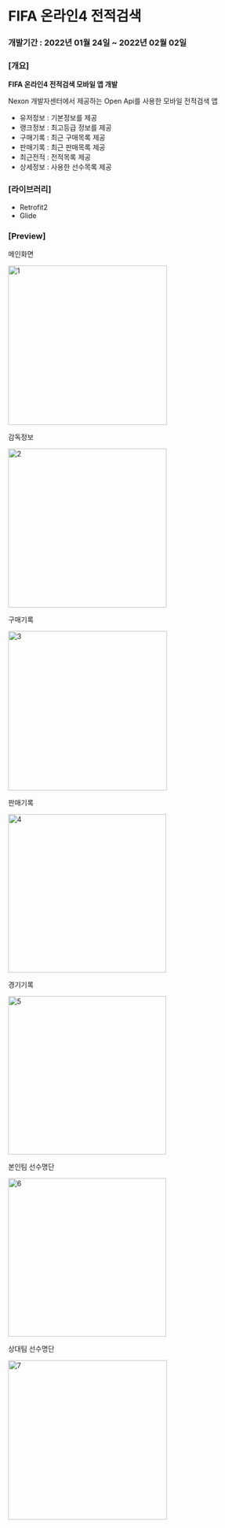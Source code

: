 # FIFA 온라인4 전적검색
### 개발기간 : 2022년 01월 24일 ~ 2022년 02월 02일

### [개요]

**FIFA 온라인4 전적검색 모바일 앱 개발**

Nexon 개발자센터에서 제공하는 Open Api를 사용한 모바일 전적검색 앱

* 유저정보 : 기본정보를 제공
* 랭크정보 : 최고등급 정보를 제공
* 구매기록 : 최근 구매목록 제공
* 판매기록 : 최근 판매목록 제공
* 최근전적 : 전적목록 제공
* 상세정보 : 사용한 선수목록 제공

### [라이브러리]
* Retrofit2
* Glide

### [Preview]

메인화면

<img width="324" alt="1" src="https://user-images.githubusercontent.com/72050086/152143245-543dfef1-2f2e-4c1b-90ad-e314a622bb24.png">

감독정보

<img width="323" alt="2" src="https://user-images.githubusercontent.com/72050086/152143246-7235f00e-bb87-401a-98ef-bc2705686601.png">

구매기록

<img width="324" alt="3" src="https://user-images.githubusercontent.com/72050086/152143228-d59bcea6-615a-43bb-857c-39624fe7f654.png">

판매기록

<img width="322" alt="4" src="https://user-images.githubusercontent.com/72050086/152143235-dc6b807d-9e31-4f8d-9125-1b346934aefa.png">

경기기록

<img width="322" alt="5" src="https://user-images.githubusercontent.com/72050086/152143651-e91de673-d2f9-4cef-b9cf-cea60c9627b9.png">

본인팀 선수명단

<img width="322" alt="6" src="https://user-images.githubusercontent.com/72050086/152143666-b332d292-a981-4475-bae3-8ede7dd1c210.png">

상대팀 선수명단

<img width="324" alt="7" src="https://user-images.githubusercontent.com/72050086/152143673-e983d1aa-13db-4548-924e-c36e2c87e751.png">
